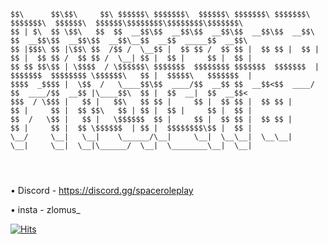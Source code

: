 ```
$$\      $$\$$\     $$\ $$$$$$\ $$$$$$$\  $$$$$$\ $$$$$$$\ $$$$$$$\        $$$$$$$\  $$$$$$\  $$$$$$\$$$$$$$$\$$$$$$$$\$$$$$$$\  
$$ | $\  $$ \$$\   $$  $$  __$$\$$  __$$\$$  __$$\$$  __$$\$$  __$$\       $$  __$$\$$  __$$\$$  __$$\__$$  __$$  _____$$  __$$\ 
$$ |$$$\ $$ |\$$\ $$  /$$ /  \__$$ |  $$ $$ /  $$ $$ |  $$ $$ |  $$ |      $$ |  $$ $$ /  $$ $$ /  \__| $$ |  $$ |     $$ |  $$ |
$$ $$ $$\$$ | \$$$$  / \$$$$$$\ $$$$$$$  $$$$$$$$ $$$$$$$  $$$$$$$  |      $$$$$$$  $$$$$$$$ \$$$$$$\   $$ |  $$$$$\   $$$$$$$  |
$$$$  _$$$$ |  \$$  /   \____$$\$$  ____/$$  __$$ $$  __$$<$$  ____/       $$  ____/$$  __$$ |\____$$\  $$ |  $$  __|  $$  __$$< 
$$$  / \$$$ |   $$ |   $$\   $$ $$ |     $$ |  $$ $$ |  $$ $$ |            $$ |     $$ |  $$ $$\   $$ | $$ |  $$ |     $$ |  $$ |
$$  /   \$$ |   $$ |   \$$$$$$  $$ |     $$ |  $$ $$ |  $$ $$ |            $$ |     $$ |  $$ \$$$$$$  | $$ |  $$$$$$$$\$$ |  $$ |
\__/     \__|   \__|    \______/\__|     \__|  \__\__|  \__\__|            \__|     \__|  \__|\______/  \__|  \________\__|  \__|
                                                                                                                                 
                                                                                                                                 
                                                                                                                                 
```

• Discord - https://discord.gg/spaceroleplay

• insta - zlomus_
<!--
**Zlomus/Zlomus** is a ✨ _special_ ✨ repository because its `README.md` (this file) appears on your GitHub profile.

Here are some ideas to get you started:

- 🔭 I’m currently working on ...
- 🌱 I’m currently learning ...
- 👯 I’m looking to collaborate on ...
- 🤔 I’m looking for help with ...
- 💬 Ask me about ...
- 📫 How to reach me: ...
- 😄 Pronouns: ...
- ⚡ Fun fact: ...
-->


[![Hits](https://hits.seeyoufarm.com/api/count/incr/badge.svg?url=https%3A%2F%2Fgithub.com%2Fzlomus&count_bg=%23000000&title_bg=%23000000&icon=github.svg&icon_color=%23FFFFFF&title=Total+views&edge_flat=true)](https://hits.seeyoufarm.com)
